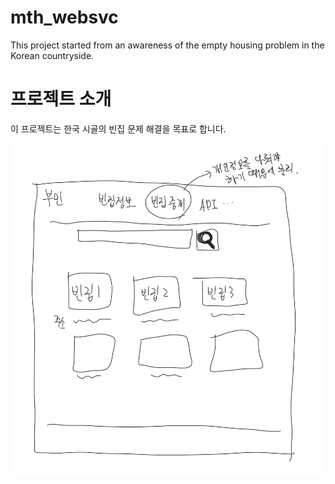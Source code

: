# mth_websvc
This project started from an awareness of the empty housing problem in the Korean countryside.

# 프로젝트 소개
이 프로젝트는 한국 시골의 빈집 문제 해결을 목표로 합니다.

![Project Plan 0.001](front_door/mth_websvc_plan.png)

